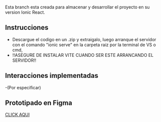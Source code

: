 Esta branch esta creada para almacenar y desarrollar el proyecto en su version Ionic React.

## Instrucciones
- Descargue el codigo en un .zip y extraigalo, luego arranque el servidor con el comando "ionic serve" en la carpeta raiz por la terminal de VS o cmd,
- !!ASEGURE DE INSTALAR VITE CUANDO SER ESTE ARRANCANDO EL SERVIDOR!!
## Interacciones implementadas
-(Por especificar)
## Prototipado en Figma
[CLICK AQUI](https://www.figma.com/proto/v62UgfvKEGSAvfzlcopPht/Prototipado?node-id=56-379&node-type=CANVAS&scaling=scale-down&content-scaling=fixed&page-id=0%3A1&starting-point-node-id=56%3A379)
